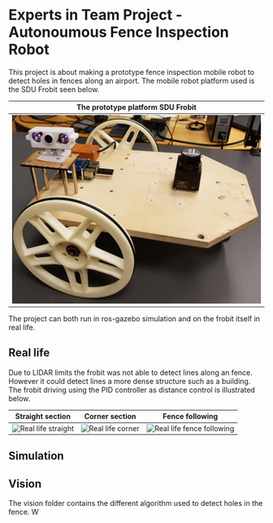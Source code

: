 # Experts in Team Project - Autonoumous Fence Inspection Robot

This project is about making a prototype fence inspection mobile robot to detect holes in fences along an airport. The mobile robot platform used is the SDU Frobit seen below.

| The prototype platform SDU Frobit |
|:------------------------:|
| ![](assets/frobit.jpg) |

The project can both run in ros-gazebo simulation and on the frobit itself in real life. 

## Real life

Due to LIDAR limits the frobit was not able to detect lines along an fence. However it could detect lines a more dense structure such as a building. The frobit driving using the PID controller as distance control is illustrated below. 

| Straight section | Corner section | Fence following | 
|:----------------:|:--------------:|:---------------:|
| ![Real life straight](assets/real_life_straight.gif) | ![Real life corner](assets/real_life_corner.gif) | ![Real life fence following](assets/real_life_fence_follow.gif)| 

## Simulation

## Vision
The vision folder contains the different algorithm used to detect holes in the fence. W
